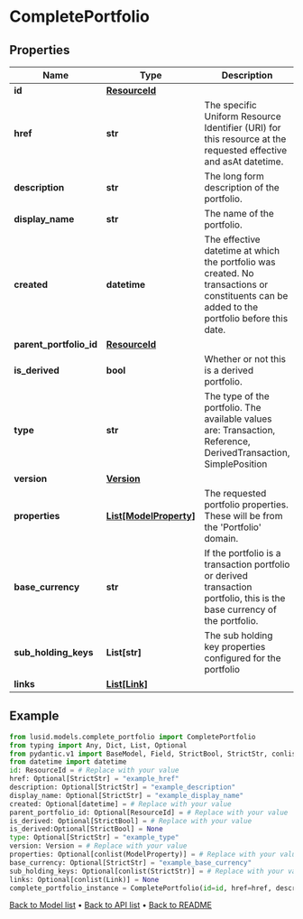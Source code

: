 # CompletePortfolio

## Properties
Name | Type | Description | Notes
------------ | ------------- | ------------- | -------------
**id** | [**ResourceId**](ResourceId.md) |  | 
**href** | **str** | The specific Uniform Resource Identifier (URI) for this resource at the requested effective and asAt datetime. | [optional] 
**description** | **str** | The long form description of the portfolio. | [optional] 
**display_name** | **str** | The name of the portfolio. | [optional] 
**created** | **datetime** | The effective datetime at which the portfolio was created. No transactions or constituents can be added to the portfolio before this date. | [optional] 
**parent_portfolio_id** | [**ResourceId**](ResourceId.md) |  | [optional] 
**is_derived** | **bool** | Whether or not this is a derived portfolio. | [optional] [readonly] 
**type** | **str** | The type of the portfolio. The available values are: Transaction, Reference, DerivedTransaction, SimplePosition | [optional] 
**version** | [**Version**](Version.md) |  | 
**properties** | [**List[ModelProperty]**](ModelProperty.md) | The requested portfolio properties. These will be from the &#39;Portfolio&#39; domain. | [optional] 
**base_currency** | **str** | If the portfolio is a transaction portfolio or derived transaction portfolio, this is the base currency of the portfolio. | [optional] 
**sub_holding_keys** | **List[str]** | The sub holding key properties configured for the portfolio | [optional] 
**links** | [**List[Link]**](Link.md) |  | [optional] 
## Example

```python
from lusid.models.complete_portfolio import CompletePortfolio
from typing import Any, Dict, List, Optional
from pydantic.v1 import BaseModel, Field, StrictBool, StrictStr, conlist, validator
from datetime import datetime
id: ResourceId = # Replace with your value
href: Optional[StrictStr] = "example_href"
description: Optional[StrictStr] = "example_description"
display_name: Optional[StrictStr] = "example_display_name"
created: Optional[datetime] = # Replace with your value
parent_portfolio_id: Optional[ResourceId] = # Replace with your value
is_derived: Optional[StrictBool] = # Replace with your value
is_derived:Optional[StrictBool] = None
type: Optional[StrictStr] = "example_type"
version: Version = # Replace with your value
properties: Optional[conlist(ModelProperty)] = # Replace with your value
base_currency: Optional[StrictStr] = "example_base_currency"
sub_holding_keys: Optional[conlist(StrictStr)] = # Replace with your value
links: Optional[conlist(Link)] = None
complete_portfolio_instance = CompletePortfolio(id=id, href=href, description=description, display_name=display_name, created=created, parent_portfolio_id=parent_portfolio_id, is_derived=is_derived, type=type, version=version, properties=properties, base_currency=base_currency, sub_holding_keys=sub_holding_keys, links=links)

```

[Back to Model list](../README.md#documentation-for-models) &#8226; [Back to API list](../README.md#documentation-for-api-endpoints) &#8226; [Back to README](../README.md)

